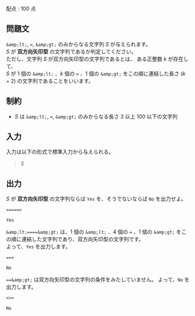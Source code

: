 配点 : $100$ 点

## 問題文

`&amp;lt;`, `=`, `&amp;gt;` のみからなる文字列 $S$ が与えられます。<br>
$S$ が **双方向矢印型** の文字列であるか判定してください。<br>
ただし、文字列 $S$ が双方向矢印型の文字列であるとは、
ある正整数 $k$ が存在して、<br>
$S$ が $1$ 個の `&amp;lt;` 、$k$ 個の `=` 、$1$ 個の `&amp;gt;` をこの順に連結した長さ $(k+2)$ の文字列であることをいいます。

## 制約

- $S$ は `&amp;lt;`, `=`, `&amp;gt;` のみからなる長さ $3$ 以上 $100$ 以下の文字列

## 入力

入力は以下の形式で標準入力から与えられる。

> $S$

## 出力

$S$ が **双方向矢印型** の文字列ならば `Yes` を、そうでないならば `No` を出力せよ。

```input1
<====>
```

```output1
Yes
```

`&amp;lt;====&amp;gt;` は、$1$ 個の `&amp;lt;` 、$4$ 個の `=` 、$1$ 個の `&amp;gt;` をこの順に連結した文字列であり、双方向矢印型の文字列です。<br>
よって、`Yes` を出力します。

```input2
==>
```

```output2
No
```

`==&amp;gt;` は双方向矢印型の文字列の条件をみたしていません。
よって、`No` を出力します。

```input3
<>>
```

```output3
No
```